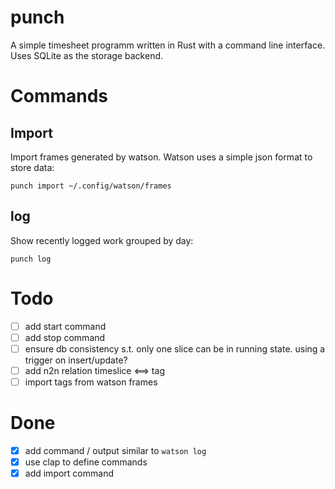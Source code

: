 # punch

A simple timesheet programm written in Rust with a command line interface. Uses SQLite as the storage backend.

# Commands

## Import

Import frames generated by watson. Watson uses a simple json format to store data:

`punch import ~/.config/watson/frames`

## log

Show recently logged work grouped by day:

`punch log`

# Todo

- [ ] add start command
- [ ] add stop command
- [ ] ensure db consistency s.t. only one slice can be in running state. using a trigger on insert/update?
- [ ] add n2n relation timeslice <==> tag
- [ ] import tags from watson frames

# Done

- [x] add command / output similar to `watson log`
- [x] use clap to define commands
- [x] add import command

